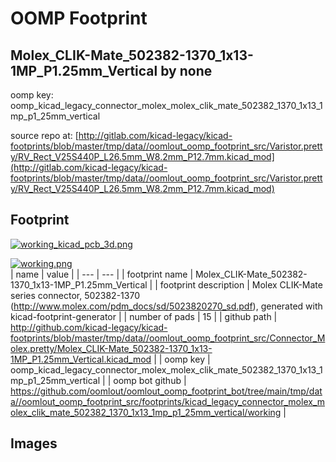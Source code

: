 # OOMP Footprint  
## Molex_CLIK-Mate_502382-1370_1x13-1MP_P1.25mm_Vertical  by none  
  
oomp key: oomp_kicad_legacy_connector_molex_molex_clik_mate_502382_1370_1x13_1mp_p1_25mm_vertical  
  
source repo at: [http://gitlab.com/kicad-legacy/kicad-footprints/blob/master/tmp/data//oomlout_oomp_footprint_src/Varistor.pretty/RV_Rect_V25S440P_L26.5mm_W8.2mm_P12.7mm.kicad_mod](http://gitlab.com/kicad-legacy/kicad-footprints/blob/master/tmp/data//oomlout_oomp_footprint_src/Varistor.pretty/RV_Rect_V25S440P_L26.5mm_W8.2mm_P12.7mm.kicad_mod)  
## Footprint  
  
[![working_kicad_pcb_3d.png](working_kicad_pcb_3d_600.png)](working_kicad_pcb_3d.png)  
  
[![working.png](working_600.png)](working.png)  
| name | value | 
| --- | --- | 
| footprint name | Molex_CLIK-Mate_502382-1370_1x13-1MP_P1.25mm_Vertical | 
| footprint description | Molex CLIK-Mate series connector, 502382-1370 (http://www.molex.com/pdm_docs/sd/5023820270_sd.pdf), generated with kicad-footprint-generator | 
| number of pads | 15 | 
| github path | http://github.com/kicad-legacy/kicad-footprints/blob/master/tmp/data//oomlout_oomp_footprint_src/Connector_Molex.pretty/Molex_CLIK-Mate_502382-1370_1x13-1MP_P1.25mm_Vertical.kicad_mod | 
| oomp key | oomp_kicad_legacy_connector_molex_molex_clik_mate_502382_1370_1x13_1mp_p1_25mm_vertical | 
| oomp bot github | https://github.com/oomlout/oomlout_oomp_footprint_bot/tree/main/tmp/data//oomlout_oomp_footprint_src/footprints/kicad_legacy_connector_molex_molex_clik_mate_502382_1370_1x13_1mp_p1_25mm_vertical/working | 
## Images  
